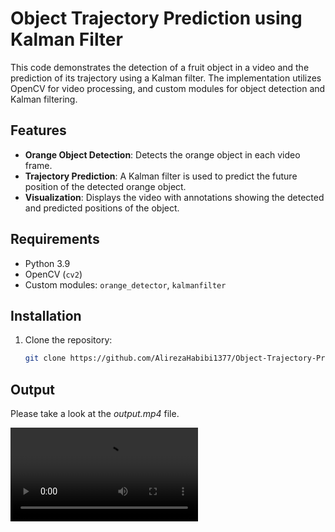 # Object Trajectory Prediction using Kalman Filter

This code demonstrates the detection of a fruit object in a video and the prediction of its trajectory using a Kalman filter. The implementation utilizes OpenCV for video processing, and custom modules for object detection and Kalman filtering.

## Features
- **Orange Object Detection**: Detects the orange object in each video frame.
- **Trajectory Prediction**: A Kalman filter is used to predict the future position of the detected orange object.
- **Visualization**: Displays the video with annotations showing the detected and predicted positions of the object.

## Requirements

- Python 3.9
- OpenCV (`cv2`)
- Custom modules: `orange_detector`, `kalmanfilter`

## Installation

1. Clone the repository:
   ```bash
   git clone https://github.com/AlirezaHabibi1377/Object-Trajectory-Prediction-using-Kalman-Filter.git
   ```

## Output

Please take a look at the *output.mp4* file.

![Output Video](output.mp4)
